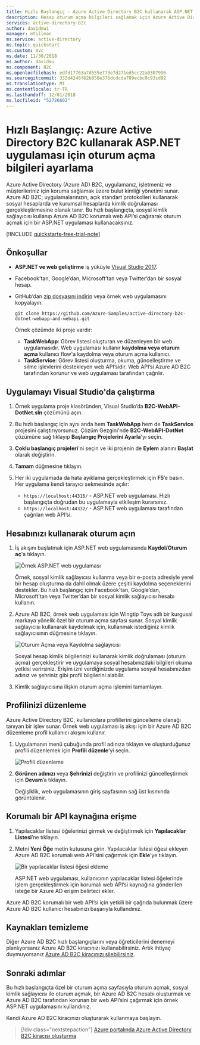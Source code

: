 ```yaml
---
title: Hızlı Başlangıç - Azure Active Directory B2C kullanarak ASP.NET uygulaması için oturum açma bilgileri ayarlama | Microsoft Docs
description: Hesap oturum açma bilgileri sağlamak için Azure Active Directory B2C’yi kullanan örnek bir ASP.NET web uygulamasını çalıştırın.
services: active-directory-b2c
author: davidmu1
manager: mtillman
ms.service: active-directory
ms.topic: quickstart
ms.custom: mvc
ms.date: 11/30/2018
ms.author: davidmu
ms.component: B2C
ms.openlocfilehash: edfd17763a7d555e773e7d271ed5cc22a0307996
ms.sourcegitcommit: 333d4246f62b858e376dcdcda789ecbc0c93cd92
ms.translationtype: MT
ms.contentlocale: tr-TR
ms.lasthandoff: 12/01/2018
ms.locfileid: "52726602"
---
```

# <a name="quickstart-set-up-sign-in-for-an-aspnet-application-using-azure-active-directory-b2c"></a>Hızlı Başlangıç: Azure Active Directory B2C kullanarak ASP.NET uygulaması için oturum açma bilgileri ayarlama

Azure Active Directory (Azure AD) B2C, uygulamanız, işletmeniz ve müşterileriniz için koruma sağlamak üzere bulut kimliği yönetimi sunar. Azure AD B2C; uygulamalarınızın, açık standart protokolleri kullanarak sosyal hesaplarda ve kurumsal hesaplarda kimlik doğrulaması gerçekleştirmesine olanak tanır. Bu hızlı başlangıçta, sosyal kimlik sağlayıcısı kullanıp Azure AD B2C korumalı web API’si çağırarak oturum açmak için bir ASP.NET uygulaması kullanacaksınız.

[!INCLUDE [quickstarts-free-trial-note](../../includes/quickstarts-free-trial-note.md)]

## <a name="prerequisites"></a>Önkoşullar

- **ASP.NET ve web geliştirme** iş yüküyle [Visual Studio 2017](https://www.visualstudio.com/downloads/). 
- Facebook’tan, Google’dan, Microsoft’tan veya Twitter’dan bir sosyal hesap.
- GitHub’dan [zip dosyasını indirin](https://github.com/Azure-Samples/active-directory-b2c-dotnet-webapp-and-webapi/archive/master.zip) veya örnek web uygulamasını kopyalayın.

    ```
    git clone https://github.com/Azure-Samples/active-directory-b2c-dotnet-webapp-and-webapi.git
    ```

    Örnek çözümde iki proje vardır:

    - **TaskWebApp**: Görev listesi oluşturan ve düzenleyen bir web uygulamasıdır. Web uygulaması kullanır **kaydolma veya oturum açma** kullanıcı flow'a kaydolma veya oturum açma kullanıcı.
    - **TaskService**: Görev listesi oluşturma, okuma, güncelleştirme ve silme işlevlerini destekleyen web API’sidir. Web API’si Azure AD B2C tarafından korunur ve web uygulaması tarafından çağrılır.

## <a name="run-the-application-in-visual-studio"></a>Uygulamayı Visual Studio'da çalıştırma

1. Örnek uygulama proje klasöründen, Visual Studio’da **B2C-WebAPI-DotNet.sln** çözümünü açın.
2. Bu hızlı başlangıç için aynı anda hem **TaskWebApp** hem de **TaskService** projesini çalıştırıyorsunuz. Çözüm Gezgini'nde **B2C-WebAPI-DotNet** çözümüne sağ tıklayıp **Başlangıç Projelerini Ayarla**'yı seçin. 
3. **Çoklu başlangıç projeleri**'ni seçin ve iki projenin de **Eylem** alanını **Başlat** olarak değiştirin. 
4. **Tamam** düğmesine tıklayın.
5. Her iki uygulamada da hata ayıklama gerçekleştirmek için **F5**’e basın. Her uygulama kendi tarayıcı sekmesinde açılır:

    - `https://localhost:44316/` - ASP.NET web uygulaması. Hızlı başlangıçta doğrudan bu uygulamayla etkileşim kurarsınız.
    - `https://localhost:44332/` - ASP.NET web uygulaması tarafından çağrılan web API’si.

## <a name="sign-in-using-your-account"></a>Hesabınızı kullanarak oturum açın

1. İş akışını başlatmak için ASP.NET web uygulamasında **Kaydol/Oturum aç**'a tıklayın.

    ![Örnek ASP.NET web uygulaması](media/active-directory-b2c-quickstarts-web-app/web-app-sign-in.png)

    Örnek, sosyal kimlik sağlayıcısı kullanma veya bir e-posta adresiyle yerel bir hesap oluşturma da dahil olmak üzere çeşitli kaydolma seçeneklerini destekler. Bu hızlı başlangıç için Facebook’tan, Google’dan, Microsoft’tan veya Twitter’dan bir sosyal kimlik sağlayıcısı hesabı kullanın.

2. Azure AD B2C, örnek web uygulaması için Wingtip Toys adlı bir kurgusal markaya yönelik özel bir oturum açma sayfası sunar. Sosyal kimlik sağlayıcısı kullanarak kaydolmak için, kullanmak istediğiniz kimlik sağlayıcısının düğmesine tıklayın.

    ![Oturum Açma veya Kaydolma sağlayıcısı](media/active-directory-b2c-quickstarts-web-app/sign-in-or-sign-up-web.png)

    Sosyal hesap kimlik bilgilerinizi kullanarak kimlik doğrulaması (oturum açma) gerçekleştirir ve uygulamaya sosyal hesabınızdaki bilgileri okuma yetkisi verirsiniz. Erişim izni verdiğinizde uygulama sosyal hesabınızdan adınız ve şehriniz gibi profil bilgilerini alabilir. 

3. Kimlik sağlayıcısına ilişkin oturum açma işlemini tamamlayın.

## <a name="edit-your-profile"></a>Profilinizi düzenleme

Azure Active Directory B2C, kullanıcılara profillerini güncelleme olanağı tanıyan bir işlev sunar. Örnek web uygulaması iş akışı için bir Azure AD B2C düzenleme profil kullanıcı akışını kullanır. 

1. Uygulamanın menü çubuğunda profil adınıza tıklayın ve oluşturduğunuz profili düzenlemek için **Profili düzenle**’yi seçin.

    ![Profili düzenleme](media/active-directory-b2c-quickstarts-web-app/edit-profile-web.png)

2. **Görünen adınızı** veya **Şehrinizi** değiştirin ve profilinizi güncelleştirmek için **Devam**’a tıklayın. 

    Değişiklik, web uygulamasının giriş sayfasının sağ üst kısmında görüntülenir.

## <a name="access-a-protected-api-resource"></a>Korumalı bir API kaynağına erişme

1. Yapılacaklar listesi öğelerinizi girmek ve değiştirmek için **Yapılacaklar Listesi**’ne tıklayın. 

2. Metni **Yeni Öğe** metin kutusuna girin. Yapılacaklar listesi öğesi ekleyen Azure AD B2C korumalı web API’sini çağırmak için **Ekle**’ye tıklayın.

    ![Bir yapılacaklar listesi öğesi ekleme](media/active-directory-b2c-quickstarts-web-app/add-todo-item-web.png)

    ASP.NET web uygulaması, kullanıcının yapılacaklar listesi öğelerinde işlem gerçekleştirmek için korumalı web API’si kaynağına gönderilen isteğe bir Azure AD erişim belirteci ekler.

Azure AD B2C korumalı bir web API’si için yetkili bir çağrıda bulunmak üzere Azure AD B2C kullanıcı hesabınızı başarıyla kullandınız.

## <a name="clean-up-resources"></a>Kaynakları temizleme

Diğer Azure AD B2C hızlı başlangıçlarını veya öğreticilerini denemeyi planlıyorsanız Azure AD B2C kiracınızı kullanabilirsiniz. Artık ihtiyaç duymuyorsanız [Azure AD B2C kiracınızı silebilirsiniz](active-directory-b2c-faqs.md#how-do-i-delete-my-azure-ad-b2c-tenant).

## <a name="next-steps"></a>Sonraki adımlar

Bu hızlı başlangıçta özel bir oturum açma sayfasıyla oturum açmak, sosyal kimlik sağlayıcısı ile oturum açmak, bir Azure AD B2C hesabı oluşturmak ve Azure AD B2C tarafından korunan bir web API’sini çağırmak için örnek ASP.NET uygulamasını kullandınız. 

Kendi Azure AD B2C kiracınızı oluşturarak kullanmaya başlayın.

> [!div class="nextstepaction"]
> [Azure portalında Azure Active Directory B2C kiracısı oluşturma](tutorial-create-tenant.md)